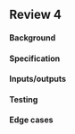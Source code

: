 ## Review 4

#### Background


#### Specification


#### Inputs/outputs


#### Testing


#### Edge cases
